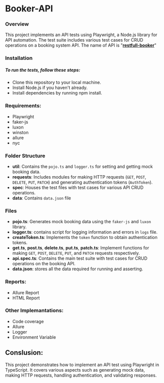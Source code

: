 # Booker-API
### Overview
This project implements an API tests using Playwright, a Node.js library for API automation. The test suite includes various test cases for CRUD operations on a booking system API. The name of API is "**[restfull-booker](https://restful-booker.herokuapp.com/apidoc/index.html#api-Booking-DeleteBooking)**"

### Installation
##### To run the tests, follow these steps:
- Clone this repository to your local machine.
- Install Node.js if you haven't already.
- Install dependencies by running npm install.

### Requirements:
- Playwright
- faker-js
- luxon
- winston
- allure
- nyc

### Folder Structure
- **util**: Contains the `pojo.ts` and `logger.ts` for setting and getting mock booking data.
- **requests**: Includes modules for making HTTP requests (`GET`, `POST`, `DELETE`, `PUT`, `PATCH`) and generating authentication tokens (`AuthToken`).
- **spec**: Houses the test files with test cases for various API CRUD operations.
- **data**: Contains `data.json` file

### Files
- **pojo.ts**: Generates mock booking data using the `faker-js` and `luxon` library.
- **logger.ts**: contains script for logging information and errors in `logs` file.
- **createToken.ts**: Implements the `token` function to obtain authentication tokens.
- **get.ts**, **post.ts**, **delete.ts**, **put.ts**, **patch.ts**: Implement functions for making `GET`, `POST`, `DELETE`, `PUT`, and `PATCH` requests respectively.
- **api.spec.ts**: Contains the main test suite with test cases for CRUD operations on the booking API.
- **data.json**: stores all the data required for running and asserting.

### Reports:
- Allure Report
- HTML Report

### Other Implemantations:
- Code coverage
- Allure
- Logger
- Environment Variable

## Conslusion:
This project demonstrates how to implement an API test using Playwright in TypeScript. It covers various aspects such as generating mock data, making HTTP requests, handling authentication, and validating responses.
